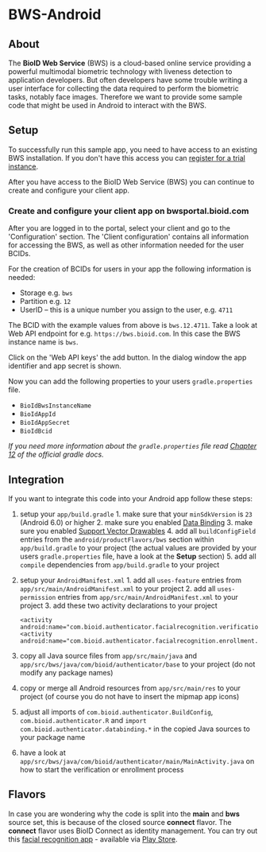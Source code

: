 # BWS-Android

## About

The **BioID Web Service** (BWS) is a cloud-based online service providing a powerful multimodal biometric technology with liveness detection to application developers.
But often developers have some trouble writing a user interface for collecting the data required to perform the biometric tasks, notably face images.
Therefore we want to provide some sample code that might be used in Android to interact with the BWS.

## Setup

To successfully run this sample app, you need to have access to an existing BWS installation.
If you don't have this access you can [register for a trial instance][trial].

After you have access to the BioID Web Service (BWS) you can continue to create and configure your client app.

### Create and configure your client app on bwsportal.bioid.com
After you are logged in to the portal, select your client and go to the 'Configuration' section. 
The 'Client configuration' contains all information for accessing the BWS, as well as other information needed for the user BCIDs.

For the creation of BCIDs for users in your app the following information is needed:

- Storage e.g. `bws`
- Partition e.g. `12`
- UserID – this is a unique number you assign to the user, e.g. `4711`


The BCID with the example values from above is `bws.12.4711`.
Take a look at Web API endpoint for e.g. `https://bws.bioid.com`. In this case the BWS instance name is `bws`.

Click on the 'Web API keys' the add button. In the dialog window the app identifier and app secret is shown.


Now you can add the following properties to your users `gradle.properties` file.

  * `BioIdBwsInstanceName`
  * `BioIdAppId`
  * `BioIdAppSecret`
  * `BioIdBcid`

*If you need more information about the `gradle.properties` file read [Chapter 12][gradleproperties] of the official gradle docs.*

## Integration

If you want to integrate this code into your Android app follow these steps:

  1. setup your `app/build.gradle`
    1. make sure that your `minSdkVersion` is `23` (Android 6.0) or higher
    2. make sure you enabled [Data Binding][databinding]
    3. make sure you enabled [Support Vector Drawables](https://android-developers.googleblog.com/2016/02/android-support-library-232.html)
    4. add all `buildConfigField` entries from the `android/productFlavors/bws` section within `app/build.gradle` to your project
       (the actual values are provided by your users `gradle.properties` file, have a look at the **Setup** section)
    5. add all `compile` dependencies from `app/build.gradle` to your project
  2. setup your `AndroidManifest.xml`
    1. add all `uses-feature` entries from `app/src/main/AndroidManifest.xml` to your project
    2. add all `uses-permission` entries from `app/src/main/AndroidManifest.xml` to your project
    3. add these two activity declarations to your project

        ```
        <activity android:name="com.bioid.authenticator.facialrecognition.verification.VerificationActivity"/>
        <activity android:name="com.bioid.authenticator.facialrecognition.enrollment.EnrollmentActivity"/>
        ```

  3. copy all Java source files from `app/src/main/java` and `app/src/bws/java/com/bioid/authenticator/base` to your project (do not modify any package names)
  4. copy or merge all Android resources from `app/src/main/res` to your project (of course you do not have to insert the mipmap app icons)
  5. adjust all imports of `com.bioid.authenticator.BuildConfig`, `com.bioid.authenticator.R` and `import com.bioid.authenticator.databinding.*` in the copied Java sources to your package name
  6. have a look at `app/src/bws/java/com/bioid/authenticator/main/MainActivity.java` on how to start the verification or enrollment process

## Flavors

In case you are wondering why the code is split into the **main** and **bws** source set, this is because of the closed source **connect** flavor.
The **connect** flavor uses BioID Connect as identity management.
You can try out this [facial recognition app][bioid] - available via [Play Store][playstore].

[bioid]: https://www.bioid.com/facial-recognition-app "BioID Facial Recognition App"
[playstore]: https://play.google.com/store/apps/details?id=com.bioid.authenticator "BioID Android App"
[trial]: https://bwsportal.bioid.com/register "Register for a trial instance"
[gradleproperties]: https://docs.gradle.org/current/userguide/build_environment.html "Gradle properties"
[databinding]: https://developer.android.com/topic/libraries/data-binding/ "Data Binding"
[vectordrawables]: https://android-developers.googleblog.com/2016/02/android-support-library-232.html "Vector Drawables"
